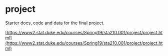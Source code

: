 # project

Starter docs, code and data for the final project. 

[https://www2.stat.duke.edu/courses/Spring19/sta210.001/project/project.html](https://www2.stat.duke.edu/courses/Spring19/sta210.001/project/project.html)

